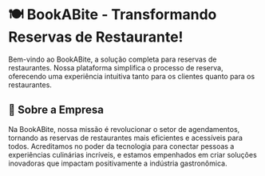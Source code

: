 # 🍽️ BookABite - Transformando Reservas de Restaurante!
Bem-vindo ao BookABite, a solução completa para reservas de restaurantes. Nossa plataforma simplifica o processo de reserva, oferecendo uma experiência intuitiva tanto para os clientes quanto para os restaurantes.

## 🌟 Sobre a Empresa
Na BookABite, nossa missão é revolucionar o setor de agendamentos, tornando as reservas de restaurantes mais eficientes e acessíveis para todos. Acreditamos no poder da tecnologia para conectar pessoas a experiências culinárias incríveis, e estamos empenhados em criar soluções inovadoras que impactam positivamente a indústria gastronômica.
